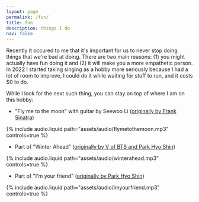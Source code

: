 ```yaml
---
layout: page
permalink: /fun/
title: fun
description: things I do
nav: false
---
```


Recently it occured to me that it's important for us to never stop doing things that we're bad at doing.
There are two main reasons: (1) you might actually have fun doing it and (2) it will make you a more empathetic person.
In 2022 I started taking singing as a hobby more seriously because I had a lot of room to improve, I could do it while waiting for stuff to run, and it costs $0 to do.

While I look for the next such thing, you can stay on top of where I am on this hobby:

- "Fly me to the moon" with guitar by Seewoo Li ([originally by Frank Sinatra](https://www.youtube.com/watch?v=ZEcqHA7dbwM))

<div class="row mt-3">
    <div class="col-sm mt-3 mt-md-0">
        {% include audio.liquid path="assets/audio/flymetothemoon.mp3" controls=true %}
    </div>
</div>

- Part of "Winter Ahead" ([originally by V of BTS and Park Hyo Shin](https://www.youtube.com/watch?v=dCZj7X8MooE))

<div class="row mt-3">
    <div class="col-sm mt-3 mt-md-0">
        {% include audio.liquid path="assets/audio/winterahead.mp3" controls=true %}
    </div>
</div>

- Part of "I'm your friend" ([originally by Park Hyo Shin](https://www.youtube.com/watch?v=sLma7S1Jzfw))

<div class="row mt-3">
    <div class="col-sm mt-3 mt-md-0">
        {% include audio.liquid path="assets/audio/imyourfriend.mp3" controls=true %}
    </div>
</div>
